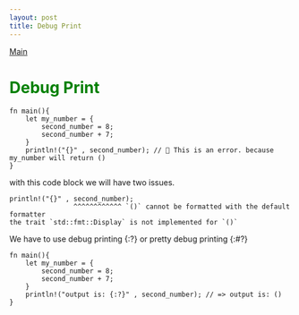 ```yaml
---
layout: post
title: Debug Print
---
```


[Main](./index.md)

# <font color="green">Debug Print</font>

```
fn main(){
    let my_number = {
        second_number = 8;
        second_number + 7;
    }
    println!("{}" , second_number); // 🛑 This is an error. because my_number will return ()
}
```

with this code block we will have two issues.

```
println!("{}" , second_number);
                ^^^^^^^^^^^^ `()` cannot be formatted with the default formatter
the trait `std::fmt::Display` is not implemented for `()`
```

We have to use debug printing {:?}
or pretty debug printing {:#?}

```
fn main(){
    let my_number = {
        second_number = 8;
        second_number + 7;
    }
    println!("output is: {:?}" , second_number); // => output is: ()
}
```

